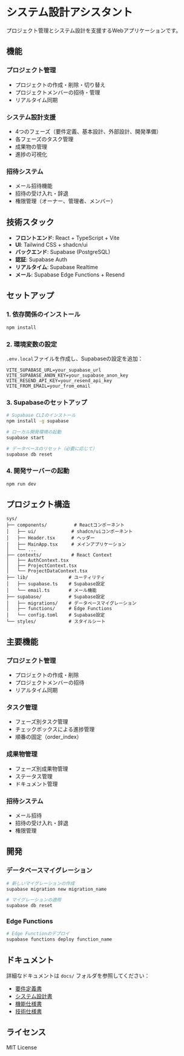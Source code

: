 # システム設計アシスタント

プロジェクト管理とシステム設計を支援するWebアプリケーションです。

## 機能

### プロジェクト管理
- プロジェクトの作成・削除・切り替え
- プロジェクトメンバーの招待・管理
- リアルタイム同期

### システム設計支援
- 4つのフェーズ（要件定義、基本設計、外部設計、開発準備）
- 各フェーズのタスク管理
- 成果物の管理
- 進捗の可視化

### 招待システム
- メール招待機能
- 招待の受け入れ・辞退
- 権限管理（オーナー、管理者、メンバー）

## 技術スタック

- **フロントエンド**: React + TypeScript + Vite
- **UI**: Tailwind CSS + shadcn/ui
- **バックエンド**: Supabase (PostgreSQL)
- **認証**: Supabase Auth
- **リアルタイム**: Supabase Realtime
- **メール**: Supabase Edge Functions + Resend

## セットアップ

### 1. 依存関係のインストール
```bash
npm install
```

### 2. 環境変数の設定
`.env.local`ファイルを作成し、Supabaseの設定を追加：
```env
VITE_SUPABASE_URL=your_supabase_url
VITE_SUPABASE_ANON_KEY=your_supabase_anon_key
VITE_RESEND_API_KEY=your_resend_api_key
VITE_FROM_EMAIL=your_from_email
```

### 3. Supabaseのセットアップ
```bash
# Supabase CLIのインストール
npm install -g supabase

# ローカル開発環境の起動
supabase start

# データベースのリセット（必要に応じて）
supabase db reset
```

### 4. 開発サーバーの起動
```bash
npm run dev
```

## プロジェクト構造

```
sys/
├── components/          # Reactコンポーネント
│   ├── ui/             # shadcn/uiコンポーネント
│   ├── Header.tsx      # ヘッダー
│   ├── MainApp.tsx     # メインアプリケーション
│   └── ...
├── contexts/           # React Context
│   ├── AuthContext.tsx
│   ├── ProjectContext.tsx
│   └── ProjectDataContext.tsx
├── lib/               # ユーティリティ
│   ├── supabase.ts    # Supabase設定
│   └── email.ts       # メール機能
├── supabase/          # Supabase設定
│   ├── migrations/    # データベースマイグレーション
│   ├── functions/     # Edge Functions
│   └── config.toml    # Supabase設定
└── styles/            # スタイルシート
```

## 主要機能

### プロジェクト管理
- プロジェクトの作成・削除
- プロジェクトメンバーの招待
- リアルタイム同期

### タスク管理
- フェーズ別タスク管理
- チェックボックスによる進捗管理
- 順番の固定（order_index）

### 成果物管理
- フェーズ別成果物管理
- ステータス管理
- ドキュメント管理

### 招待システム
- メール招待
- 招待の受け入れ・辞退
- 権限管理

## 開発

### データベースマイグレーション
```bash
# 新しいマイグレーションの作成
supabase migration new migration_name

# マイグレーションの適用
supabase db reset
```

### Edge Functions
```bash
# Edge Functionのデプロイ
supabase functions deploy function_name
```

## ドキュメント

詳細なドキュメントは `docs/` フォルダを参照してください：

- [要件定義書](docs/1.要件定義書.md)
- [システム設計書](docs/2.システム設計書.md)
- [機能仕様書](docs/3.機能仕様書.md)
- [技術仕様書](docs/4.技術仕様書.md)

## ライセンス

MIT License
